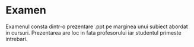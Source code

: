 # Examen

Examenul consta dintr-o prezentare .ppt pe marginea unui subiect abordat in cursuri. Prezentarea are loc in fata profesorului iar studentul primeste intrebari.
